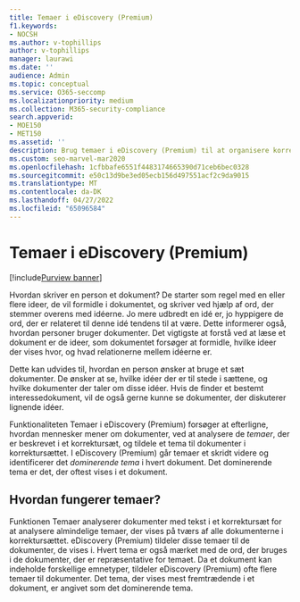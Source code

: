 ```yaml
---
title: Temaer i eDiscovery (Premium)
f1.keywords:
- NOCSH
ms.author: v-tophillips
author: v-tophillips
manager: laurawi
ms.date: ''
audience: Admin
ms.topic: conceptual
ms.service: O365-seccomp
ms.localizationpriority: medium
ms.collection: M365-security-compliance
search.appverid:
- MOE150
- MET150
ms.assetid: ''
description: Brug temaer i eDiscovery (Premium) til at organisere korrektursæt ved at finde det dominerende tema i hvert dokument.
ms.custom: seo-marvel-mar2020
ms.openlocfilehash: 1cfbbafe6551f4483174665390d71ceb6bec0328
ms.sourcegitcommit: e50c13d9be3ed05ecb156d497551acf2c9da9015
ms.translationtype: MT
ms.contentlocale: da-DK
ms.lasthandoff: 04/27/2022
ms.locfileid: "65096584"
---
```

# <a name="themes-in-ediscovery-premium"></a>Temaer i eDiscovery (Premium)

[!include[Purview banner](../includes/purview-rebrand-banner.md)]

Hvordan skriver en person et dokument? De starter som regel med en eller flere ideer, de vil formidle i dokumentet, og skriver ved hjælp af ord, der stemmer overens med idéerne. Jo mere udbredt en idé er, jo hyppigere de ord, der er relateret til denne idé tendens til at være. Dette informerer også, hvordan personer bruger dokumenter. Det vigtigste at forstå ved at læse et dokument er de ideer, som dokumentet forsøger at formidle, hvilke ideer der vises hvor, og hvad relationerne mellem idéerne er.

Dette kan udvides til, hvordan en person ønsker at bruge et sæt dokumenter. De ønsker at se, hvilke idéer der er til stede i sættene, og hvilke dokumenter der taler om disse idéer. Hvis de finder et bestemt interessedokument, vil de også gerne kunne se dokumenter, der diskuterer lignende idéer.

Funktionaliteten Temaer i eDiscovery (Premium) forsøger at efterligne, hvordan mennesker mener om dokumenter, ved at analysere de *temaer*, der er beskrevet i et korrektursæt, og tildele et tema til dokumenter i korrektursættet. I eDiscovery (Premium) går temaer et skridt videre og identificerer det *dominerende tema* i hvert dokument. Det dominerende tema er det, der oftest vises i et dokument.

## <a name="how-does-themes-work"></a>Hvordan fungerer temaer?

Funktionen Temaer analyserer dokumenter med tekst i et korrektursæt for at analysere almindelige temaer, der vises på tværs af alle dokumenterne i korrektursættet. eDiscovery (Premium) tildeler disse temaer til de dokumenter, de vises i. Hvert tema er også mærket med de ord, der bruges i de dokumenter, der er repræsentative for temaet. Da et dokument kan indeholde forskellige emnetyper, tildeler eDiscovery (Premium) ofte flere temaer til dokumenter. Det tema, der vises mest fremtrædende i et dokument, er angivet som det dominerende tema.
